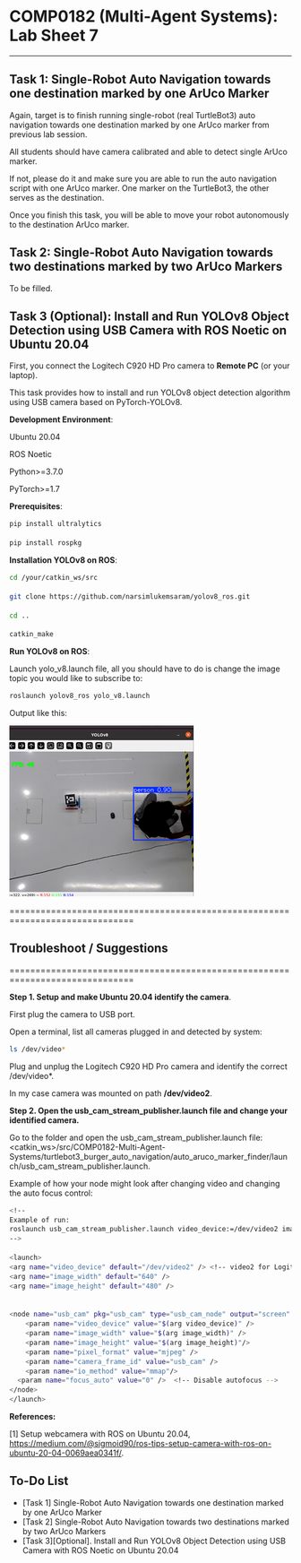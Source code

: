 # COMP0182 (Multi-Agent Systems): Lab Sheet 7

----------------------------------------------------------------------------------------------------------------------------------------------------------------------------------------------------------------------------

## Task 1: Single-Robot Auto Navigation towards one destination marked by one ArUco Marker

Again, target is to finish running single-robot (real TurtleBot3) auto navigation towards one destination marked by one ArUco marker from previous lab session. 

All students should have camera calibrated and able to detect single ArUco marker. 

If not, please do it and make sure you are able to run the auto navigation script with one ArUco marker. One marker on the TurtleBot3, the other serves as the destination.

Once you finish this task, you will be able to move your robot autonomously to the destination ArUco marker.


## Task 2: Single-Robot Auto Navigation towards two destinations marked by two ArUco Markers

To be filled.

## Task 3 (Optional): Install and Run YOLOv8 Object Detection using USB Camera with ROS Noetic on Ubuntu 20.04

First, you connect the Logitech C920 HD Pro camera to **Remote PC** (or your laptop). 

This task provides how to install and run YOLOv8 object detection algorithm using USB camera based on PyTorch-YOLOv8. 

**Development Environment**:

Ubuntu 20.04

ROS Noetic

Python>=3.7.0

PyTorch>=1.7

**Prerequisites**:

```bash
pip install ultralytics

pip install rospkg
```

**Installation YOLOv8 on ROS**:

```bash
cd /your/catkin_ws/src

git clone https://github.com/narsimlukemsaram/yolov8_ros.git

cd ..

catkin_make
```

**Run YOLOv8 on ROS**:

Launch yolo_v8.launch file, all you should have to do is change the image topic you would like to subscribe to:

```bash
roslaunch yolov8_ros yolo_v8.launch
```

Output like this:

![image.png](imgs/image.png)

==============================================================================

## Troubleshoot / Suggestions

==============================================================================

**Step 1. Setup and make Ubuntu 20.04 identify the camera**.

First plug the camera to USB port.

Open a terminal, list all cameras plugged in and detected by system:

```bash
ls /dev/video*
```

Plug and unplug the Logitech C920 HD Pro camera and identify the correct /dev/video*.

In my case camera was mounted on path **/dev/video2**.

**Step 2. Open the usb_cam_stream_publisher.launch file and change your identified camera.**

Go to the folder and open the usb_cam_stream_publisher.launch file: <catkin_ws>/src/COMP0182-Multi-Agent-Systems/turtlebot3_burger_auto_navigation/auto_aruco_marker_finder/launch/usb_cam_stream_publisher.launch. 

Example of how your node might look after changing video and changing the auto focus control:

```bash
<!--
Example of run:
roslaunch usb_cam_stream_publisher.launch video_device:=/dev/video2 image_width:=640 image_height:=480
-->

<launch>
<arg name="video_device" default="/dev/video2" /> <!-- video2 for Logitech C920 HD Pro Camera  -->
<arg name="image_width" default="640" />
<arg name="image_height" default="480" />


<node name="usb_cam" pkg="usb_cam" type="usb_cam_node" output="screen" >
	<param name="video_device" value="$(arg video_device)" />
	<param name="image_width" value="$(arg image_width)" />
	<param name="image_height" value="$(arg image_height)"/>
	<param name="pixel_format" value="mjpeg" />
	<param name="camera_frame_id" value="usb_cam" />
	<param name="io_method" value="mmap"/>
  <param name="focus_auto" value="0" />  <!-- Disable autofocus -->
</node>
</launch>
```

**References:**

[1] Setup webcamera with ROS on Ubuntu 20.04, https://medium.com/@sigmoid90/ros-tips-setup-camera-with-ros-on-ubuntu-20-04-0069aea0341f/.

## To-Do List

- [Task 1] Single-Robot Auto Navigation towards one destination marked by one ArUco Marker
- [Task 2] Single-Robot Auto Navigation towards two destinations marked by two ArUco Markers
- [Task 3][Optional]. Install and Run YOLOv8 Object Detection using USB Camera with ROS Noetic on Ubuntu 20.04
